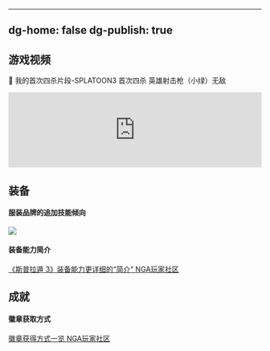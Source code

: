  ---
dg-home: false
dg-publish: true
---

## 游戏视频

🔫 我的首次四杀片段-SPLATOON3 首次四杀 英雄射击枪（小绿）无敌
<iframe src="https://player.bilibili.com/player.html?bvid=BV1CG4y1s7eF&page=1&high_quality=1&danmaku=0" allowfullscreen="allowfullscreen" width="100%"  scrolling="no" frameborder="0" sandbox="allow-top-navigation allow-same-origin allow-forms allow-scripts"></iframe>

## 装备

#### 服装品牌的追加技能倾向

![](https://s2.loli.net/2022/09/27/RvnlHANjJBfzro4.jpg)

#### 装备能力简介

[《斯普拉遁 3》装备能力更详细的“简介” NGA玩家社区](https://bbs.nga.cn/read.php?tid=33471675)

## 成就

#### 徽章获取方式

[徽章获得方式一览 NGA玩家社区](https://bbs.nga.cn/read.php?tid=33475940)